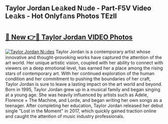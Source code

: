 ## Taylor Jordan Le𝚊ked N𝚞de - Part-F5V Video Le𝚊ks - Hot Onlyf𝚊ns Photos TEzII

# <h2><a href="http://ab93518.deff.icu/?id=Taylor+Jordan">🔗 New 👉🔴 Taylor Jordan VIDEO Photos</a></h2>

[![Taylor Jordan N𝚞des](https://i.imgur.com/rIISA9y.gif)](http://ab93518.deff.icu/?id=Taylor+Jordan)
Taylor Jordan is a contemporary artist whose innovative and thought-provoking works have captured the attention of the art world. Her unique artistic vision, coupled with her ability to connect with viewers on a deep emotional level, has earned her a place among the rising stars of contemporary art. With her continued exploration of the human condition and her commitment to pushing the boundaries of her craft, Taylor Jordan is sure to leave a lasting impact on the art world and beyond. Born in 1995, Taylor Jordan grew up in a musical family and began singing at a young age. She was heavily influenced by artists such as Adele, Florence + The Machine, and Lorde, and began writing her own songs as a teenager. After completing her education, Taylor Jordan released her debut single "Lost in the Moment" in 2017, which quickly gained traction online and caught the attention of music industry professionals.
